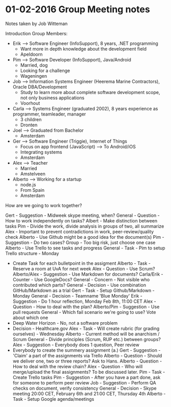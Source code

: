 01-02-2016 Group Meeting notes
=========================

Notes taken by Job Witteman

Introduction Group Members:

- Erik --> Software Engineer (InfoSupport), 8 years, .NET programming
  - Want more in depth knowledge about the development field
  - Apeldoorn
- Pim --> Software Developer (InfoSupport),  Java/Android
  - Married, dog
  - Looking for a challenge
  - Wageningen
- Job --> Information Systems Engineer (Heerema Marine Contractors), Oracle DBA/Development
  - Study to learn more about complete software development scope, not only business applications
  - Voorhout
- Carla --> Systems Engineer (graduated 2002), 8 years experience as programmer, teamleader, manager
  - 3 children
  - Dronten
- Joel --> Graduated from Bachelor
  - Amsterdam
- Ger --> Software Engineer (Triggie), Internet of Things
  - Focus on app frontend (JavaScript) --> To Android/iOS
  - Integrating systems
  - Amsterdam
- Alex --> Teacher
  - Married
  - Amstelveen
- Alberto --> Working for a startup
  - node.js
  - From Spain
  - Amsterdam

How are we going to work together?

Gert - Suggestion - Midweek skype meeting, when?
General - Question - How to work independently on tasks?
Albert - Make distinction between tasks
Pim - Divide the work, divide analysis in groups of two, all summarize
Alex - Important to prevent contradictions in work, peer-review/quality check
Alberto - Use Github might be a good idea for the document(s)
Pim - Suggestion - Do two cases?
  Group - Too big risk, just choose one case
Alberto - Use Trello to see tasks and progress
General - Task - Pim to setup Trello structure - Monday
  - Create Task for each bulletpoint in the assigment
Alberto - Task - Reserve a room at UvA for next week
Alex - Question - Use Scrum?
Alberto/Alex - Suggestion - Use Markdown for documents?
Carla/Erik - Counter - Use GoogleDocs?
General - Concern - Not visible who contributed which parts?
General - Decision - Use combination GitHub/Markdown as a trial
Gert - Task - Setup Github/Markdown - Monday
General - Decision - Teamname 'Blue Monday'
Erik - Suggestion - Do 1 hour reflection, Monday Feb 8th, 11:00 CET
Alex - Question - How to deal with the plan?
Alberto/Pim - Suggestion - Use pull requests
General - Which fail scenario we're going to use? Vote about which one
  - Deep Water Horizon - No, not a software problem
  - Decision - Healthcare.gov
Alex - Task - Will create rubric (for grading ourselves) - Wednesday
Alberto - Current method will be anarchism / Scrum
General - Divide principles (Scrum, RUP etc.) between groups?
Alex - Suggestion - Everybody does 1 question, Peer review
  - Everybody to create the summery assignment (a.)
Gert - Suggestion - 'Claim' a part of the assignments via Trello
Alberto - Question - Should we deliver one, two or three reports? Ask to Hans.
Alberto - Question - How to deal with the review chain?
Alex - Question - Who will merge/upload the final assignments? To be discussed later.
Pim - Task - Create Trello tasks
Pim - Suggestion - After you have a part done, ask for someone to perform peer review
Job - Suggestion - Perform QA checks on document, verify consistency
General - Decision - Skype meeting 20:00 CET, February 6th and 21:00 CET, Thursday 4th
Alberto - Task - Setup Google agenda/meetings
